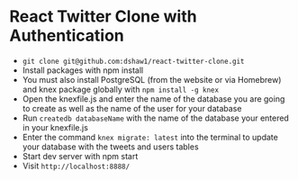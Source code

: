 # React Twitter Clone with Authentication

* `git clone git@github.com:dshaw1/react-twitter-clone.git`
* Install packages with npm install
* You must also install PostgreSQL (from the website or via Homebrew) and knex package globally with `npm install -g knex`
* Open the knexfile.js and enter the name of the database you are going to create as well as the name of the user for your database
* Run `createdb databaseName` with the name of the database your entered in your knexfile.js
* Enter the command `knex migrate: latest` into the terminal to update your database with the tweets and users tables
* Start dev server with npm start
* Visit `http://localhost:8888/`
